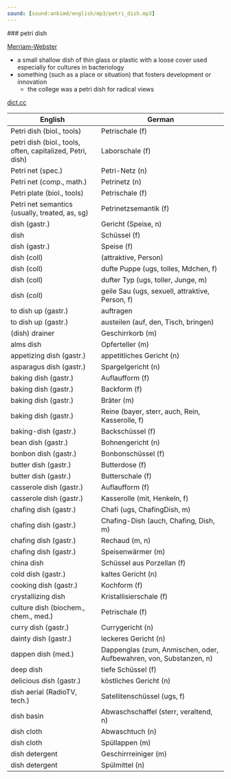 ```yaml
---
sound: [sound:ankimd/english/mp3/petri_dish.mp3]
---
```


\### petri dish

[Merriam-Webster](https://www.merriam-webster.com/dictionary/petri+dish)

- a small shallow dish of thin glass or plastic with a loose cover used especially for cultures in bacteriology
- something (such as a place or situation) that fosters development or innovation
    - the college was a petri dish for radical views

[dict.cc](https://www.dict.cc/petri+dish)

| English        | German       |
| -------------- | ------------ |
| Petri dish (biol., tools) | Petrischale (f) |
| petri dish (biol., tools, often, capitalized, Petri, dish) | Laborschale (f) |
| Petri net (spec.) | Petri-Netz (n) |
| Petri net (comp., math.) | Petrinetz (n) |
| Petri plate (biol., tools) | Petrischale (f) |
| Petri net semantics (usually, treated, as, sg) | Petrinetzsemantik (f) |
| dish (gastr.) | Gericht (Speise, n) |
| dish | Schüssel (f) |
| dish (gastr.) | Speise (f) |
| dish (coll) |  (attraktive, Person) |
| dish (coll) | dufte Puppe (ugs, tolles, Mdchen, f) |
| dish (coll) | dufter Typ (ugs, toller, Junge, m) |
| dish (coll) | geile Sau (ugs, sexuell, attraktive, Person, f) |
| to dish up (gastr.) | auftragen |
| to dish up (gastr.) | austeilen (auf, den, Tisch, bringen) |
| (dish) drainer | Geschirrkorb (m) |
| alms dish | Opferteller (m) |
| appetizing dish (gastr.) | appetitliches Gericht (n) |
| asparagus dish (gastr.) | Spargelgericht (n) |
| baking dish (gastr.) | Auflaufform (f) |
| baking dish (gastr.) | Backform (f) |
| baking dish (gastr.) | Bräter (m) |
| baking dish (gastr.) | Reine (bayer, sterr, auch, Rein, Kasserolle, f) |
| baking-dish (gastr.) | Backschüssel (f) |
| bean dish (gastr.) | Bohnengericht (n) |
| bonbon dish (gastr.) | Bonbonschüssel (f) |
| butter dish (gastr.) | Butterdose (f) |
| butter dish (gastr.) | Butterschale (f) |
| casserole dish (gastr.) | Auflaufform (f) |
| casserole dish (gastr.) | Kasserolle (mit, Henkeln, f) |
| chafing dish (gastr.) | Chafi (ugs, ChafingDish, m) |
| chafing dish (gastr.) | Chafing-Dish (auch, Chafing, Dish, m) |
| chafing dish (gastr.) | Rechaud (m, n) |
| chafing dish (gastr.) | Speisenwärmer (m) |
| china dish | Schüssel aus Porzellan (f) |
| cold dish (gastr.) | kaltes Gericht (n) |
| cooking dish (gastr.) | Kochform (f) |
| crystallizing dish | Kristallisierschale (f) |
| culture dish (biochem., chem., med.) | Petrischale (f) |
| curry dish (gastr.) | Currygericht (n) |
| dainty dish (gastr.) | leckeres Gericht (n) |
| dappen dish (med.) | Dappenglas (zum, Anmischen, oder, Aufbewahren, von, Substanzen, n) |
| deep dish | tiefe Schüssel (f) |
| delicious dish (gastr.) | köstliches Gericht (n) |
| dish aerial (RadioTV, tech.) | Satellitenschüssel (ugs, f) |
| dish basin | Abwaschschaffel (sterr, veraltend, n) |
| dish cloth | Abwaschtuch (n) |
| dish cloth | Spüllappen (m) |
| dish detergent | Geschirrreiniger (m) |
| dish detergent | Spülmittel (n) |
